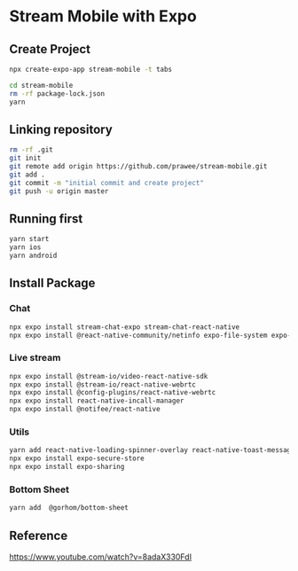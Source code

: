 # Stream Mobile with Expo

## Create Project
```bash
npx create-expo-app stream-mobile -t tabs
```

```bash
cd stream-mobile
rm -rf package-lock.json
yarn
```

## Linking repository
```bash
rm -rf .git
git init
git remote add origin https://github.com/prawee/stream-mobile.git
git add .
git commit -m "initial commit and create project"
git push -u origin master
```

## Running first
```bash
yarn start
yarn ios
yarn android
```

## Install Package

### Chat
```bash
npx expo install stream-chat-expo stream-chat-react-native
npx expo install @react-native-community/netinfo expo-file-system expo-image-manipulator expo-image-picker expo-media-library react-native-gesture-handler react-native-reanimated react-native-svg expo-clipboard
```
### Live stream
```bash
npx expo install @stream-io/video-react-native-sdk
npx expo install @stream-io/react-native-webrtc
npx expo install @config-plugins/react-native-webrtc
npx expo install react-native-incall-manager
npx expo install @notifee/react-native
```
### Utils
```bash
yarn add react-native-loading-spinner-overlay react-native-toast-message
npx expo install expo-secure-store
npx expo install expo-sharing
```
### Bottom Sheet
```bash
yarn add  @gorhom/bottom-sheet
```

## Reference
<https://www.youtube.com/watch?v=8adaX330FdI>